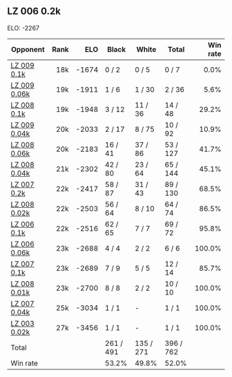 ## LZ 006 0.2k ##

ELO: -2267

Opponent | Rank | ELO | Black | White | Total | Win rate
---------|-----:|----:|-------|-------|-------|-------:
[LZ 009 0.1k](LZ%20009%200.1k.md) | 18k | -1674 | 0 / 2 | 0 / 5 | 0 / 7 | 0.0%
[LZ 009 0.06k](LZ%20009%200.06k.md) | 19k | -1911 | 1 / 6 | 1 / 30 | 2 / 36 | 5.6%
[LZ 008 0.1k](LZ%20008%200.1k.md) | 19k | -1948 | 3 / 12 | 11 / 36 | 14 / 48 | 29.2%
[LZ 009 0.04k](LZ%20009%200.04k.md) | 20k | -2033 | 2 / 17 | 8 / 75 | 10 / 92 | 10.9%
[LZ 008 0.06k](LZ%20008%200.06k.md) | 20k | -2183 | 16 / 41 | 37 / 86 | 53 / 127 | 41.7%
[LZ 008 0.04k](LZ%20008%200.04k.md) | 21k | -2302 | 42 / 80 | 23 / 64 | 65 / 144 | 45.1%
[LZ 007 0.2k](LZ%20007%200.2k.md) | 22k | -2417 | 58 / 87 | 31 / 43 | 89 / 130 | 68.5%
[LZ 008 0.02k](LZ%20008%200.02k.md) | 22k | -2503 | 56 / 64 | 8 / 10 | 64 / 74 | 86.5%
[LZ 006 0.1k](LZ%20006%200.1k.md) | 22k | -2516 | 62 / 65 | 7 / 7 | 69 / 72 | 95.8%
[LZ 006 0.06k](LZ%20006%200.06k.md) | 23k | -2688 | 4 / 4 | 2 / 2 | 6 / 6 | 100.0%
[LZ 007 0.1k](LZ%20007%200.1k.md) | 23k | -2689 | 7 / 9 | 5 / 5 | 12 / 14 | 85.7%
[LZ 008 0.01k](LZ%20008%200.01k.md) | 23k | -2700 | 8 / 8 | 2 / 2 | 10 / 10 | 100.0%
[LZ 007 0.04k](LZ%20007%200.04k.md) | 25k | -3034 | 1 / 1 | - | 1 / 1 | 100.0%
[LZ 003 0.02k](LZ%20003%200.02k.md) | 27k | -3456 | 1 / 1 | - | 1 / 1 | 100.0%
Total | | | 261 / 491 | 135 / 271 | 396 / 762 | 
Win rate| | | 53.2% | 49.8% | 52.0% | 
